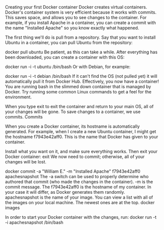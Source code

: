 Creating your first Docker container
Docker creates virtual containers. Docker's container system is very efficient because it works with commits. This saves space, and allows you to see changes to the container. For example, if you install Apache in a container, you can create a commit with the name "Installed Apache" so you know exactly what happened.

The first thing we'll do is pull from a repository. Say that you want to install Ubuntu in a container, you can pull Ubuntu from the repository:

docker pull ubuntu
Be patient, as this can take a while. After everything has been downloaded, you can create a container with this OS:

docker run -i -t ubuntu /bin/bash
Or with Debian, for example:

docker run -i -t debian /bin/bash
If it can't find the OS (not pulled yet) it will automatically pull it from Docker Hub.
Effectively, you now have a container! You are running bash in the slimmed down container that is managed by Docker. Try running some common Linux commands to get a feel for the environment.

When you type exit to exit the container and return to your main OS, all of your changes will be gone. To save changes to a container, we use commits.
Commits

When you create a Docker container, its hostname is automatically generated. For example, when I create a new Ubuntu container, I might get the hostname f7943e42aff0. This is the name that Docker has given to your container.

Install what you want on it, and make sure everything works. Then exit your Docker container:
exit
We now need to commit; otherwise, all of your changes will be lost.

docker commit -a "William E." -m "Installed Apache" f7943e42aff0 apachesnapshot
The -a switch can be used to properly determine who authored that commit (who made the changes in the container). -m is the commit message. The f7943e42aff0 is the hostname of my container. In your case it will differ, as Docker generates them randomly. apachesnapshot is the name of your image.
You can view a list with all of the images on your local machine. The newest ones are at the top.
docker images

In order to start your Docker container with the changes, run:
docker run -t -i apachesnapshot /bin/bash

